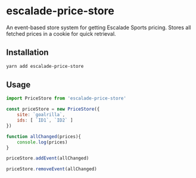 # escalade-price-store

An event-based store system for getting Escalade Sports pricing. Stores all fetched prices in a cookie for quick retrieval.

## Installation

```bash
yarn add escalade-price-store
```

## Usage

```javascript
import PriceStore from 'escalade-price-store'

const priceStore = new PriceStore({
	site: `goalrilla`,
	ids: [ `ID1`, `ID2` ]
})

function allChanged(prices){
	console.log(prices)
}

priceStore.addEvent(allChanged)

priceStore.removeEvent(allChanged)
```